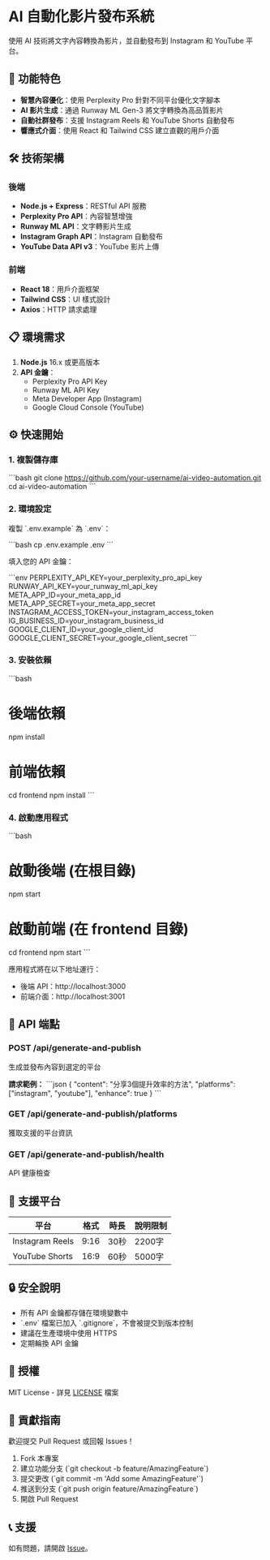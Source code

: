 # AI 自動化影片發布系統

使用 AI 技術將文字內容轉換為影片，並自動發布到 Instagram 和 YouTube 平台。

## 🚀 功能特色

- **智慧內容優化**：使用 Perplexity Pro 針對不同平台優化文字腳本
- **AI 影片生成**：通過 Runway ML Gen-3 將文字轉換為高品質影片
- **自動社群發布**：支援 Instagram Reels 和 YouTube Shorts 自動發布
- **響應式介面**：使用 React 和 Tailwind CSS 建立直觀的用戶介面

## 🛠 技術架構

### 後端
- **Node.js + Express**：RESTful API 服務
- **Perplexity Pro API**：內容智慧增強
- **Runway ML API**：文字轉影片生成
- **Instagram Graph API**：Instagram 自動發布
- **YouTube Data API v3**：YouTube 影片上傳

### 前端
- **React 18**：用戶介面框架
- **Tailwind CSS**：UI 樣式設計
- **Axios**：HTTP 請求處理

## 📋 環境需求

1. **Node.js** 16.x 或更高版本
2. **API 金鑰**：
   - Perplexity Pro API Key
   - Runway ML API Key
   - Meta Developer App (Instagram)
   - Google Cloud Console (YouTube)

## ⚙️ 快速開始

### 1. 複製儲存庫

\`\`\`bash
git clone https://github.com/your-username/ai-video-automation.git
cd ai-video-automation
\`\`\`

### 2. 環境設定

複製 \`.env.example\` 為 \`.env\`：

\`\`\`bash
cp .env.example .env
\`\`\`

填入您的 API 金鑰：

\`\`\`env
PERPLEXITY_API_KEY=your_perplexity_pro_api_key
RUNWAY_API_KEY=your_runway_ml_api_key
META_APP_ID=your_meta_app_id
META_APP_SECRET=your_meta_app_secret
INSTAGRAM_ACCESS_TOKEN=your_instagram_access_token
IG_BUSINESS_ID=your_instagram_business_id
GOOGLE_CLIENT_ID=your_google_client_id
GOOGLE_CLIENT_SECRET=your_google_client_secret
\`\`\`

### 3. 安裝依賴

\`\`\`bash
# 後端依賴
npm install

# 前端依賴
cd frontend
npm install
\`\`\`

### 4. 啟動應用程式

\`\`\`bash
# 啟動後端 (在根目錄)
npm start

# 啟動前端 (在 frontend 目錄)
cd frontend
npm start
\`\`\`

應用程式將在以下地址運行：
- 後端 API：http://localhost:3000
- 前端介面：http://localhost:3001

## 🔧 API 端點

### POST /api/generate-and-publish
生成並發布內容到選定的平台

**請求範例：**
\`\`\`json
{
  "content": "分享3個提升效率的方法",
  "platforms": ["instagram", "youtube"],
  "enhance": true
}
\`\`\`

### GET /api/generate-and-publish/platforms
獲取支援的平台資訊

### GET /api/generate-and-publish/health
API 健康檢查

## 📱 支援平台

| 平台 | 格式 | 時長 | 說明限制 |
|------|------|------|----------|
| Instagram Reels | 9:16 | 30秒 | 2200字 |
| YouTube Shorts | 16:9 | 60秒 | 5000字 |

## 🔒 安全說明

- 所有 API 金鑰都存儲在環境變數中
- \`.env\` 檔案已加入 \`.gitignore\`，不會被提交到版本控制
- 建議在生產環境中使用 HTTPS
- 定期輪換 API 金鑰

## 📄 授權

MIT License - 詳見 [LICENSE](LICENSE) 檔案

## 🤝 貢獻指南

歡迎提交 Pull Request 或回報 Issues！

1. Fork 本專案
2. 建立功能分支 (\`git checkout -b feature/AmazingFeature\`)
3. 提交更改 (\`git commit -m 'Add some AmazingFeature'\`)
4. 推送到分支 (\`git push origin feature/AmazingFeature\`)
5. 開啟 Pull Request

## 📞 支援

如有問題，請開啟 [Issue](https://github.com/your-username/ai-video-automation/issues)。
